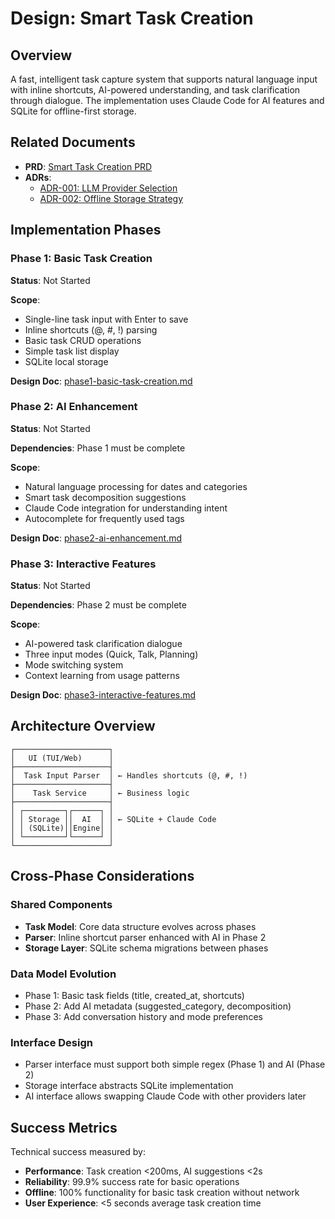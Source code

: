 # Design: Smart Task Creation

## Overview

A fast, intelligent task capture system that supports natural language input with inline shortcuts, AI-powered understanding, and task clarification through dialogue. The implementation uses Claude Code for AI features and SQLite for offline-first storage.

## Related Documents

- **PRD**: [Smart Task Creation PRD](../../prd/smart_task_creation.md)
- **ADRs**: 
  - [ADR-001: LLM Provider Selection](../../adr/001-llm-provider-selection.md)
  - [ADR-002: Offline Storage Strategy](../../adr/002-offline-storage-strategy.md)

## Implementation Phases

### Phase 1: Basic Task Creation
**Status**: Not Started

**Scope**:
- Single-line task input with Enter to save
- Inline shortcuts (@, #, !) parsing
- Basic task CRUD operations
- Simple task list display
- SQLite local storage

**Design Doc**: [phase1-basic-task-creation.md](./phase1-basic-task-creation.md)

### Phase 2: AI Enhancement
**Status**: Not Started

**Dependencies**: Phase 1 must be complete

**Scope**:
- Natural language processing for dates and categories
- Smart task decomposition suggestions
- Claude Code integration for understanding intent
- Autocomplete for frequently used tags

**Design Doc**: [phase2-ai-enhancement.md](./phase2-ai-enhancement.md)

### Phase 3: Interactive Features
**Status**: Not Started

**Dependencies**: Phase 2 must be complete

**Scope**:
- AI-powered task clarification dialogue
- Three input modes (Quick, Talk, Planning)
- Mode switching system
- Context learning from usage patterns

**Design Doc**: [phase3-interactive-features.md](./phase3-interactive-features.md)

## Architecture Overview

```
┌─────────────────────┐
│   UI (TUI/Web)      │
├─────────────────────┤
│  Task Input Parser  │ ← Handles shortcuts (@, #, !)
├─────────────────────┤
│    Task Service     │ ← Business logic
├─────────────────────┤
│ ┌─────────┐┌──────┐ │
│ │ Storage ││  AI  │ │ ← SQLite + Claude Code
│ │ (SQLite)││Engine│ │
│ └─────────┘└──────┘ │
└─────────────────────┘
```

## Cross-Phase Considerations

### Shared Components
- **Task Model**: Core data structure evolves across phases
- **Parser**: Inline shortcut parser enhanced with AI in Phase 2
- **Storage Layer**: SQLite schema migrations between phases

### Data Model Evolution
- Phase 1: Basic task fields (title, created_at, shortcuts)
- Phase 2: Add AI metadata (suggested_category, decomposition)
- Phase 3: Add conversation history and mode preferences

### Interface Design
- Parser interface must support both simple regex (Phase 1) and AI (Phase 2)
- Storage interface abstracts SQLite implementation
- AI interface allows swapping Claude Code with other providers later

## Success Metrics

Technical success measured by:
- **Performance**: Task creation <200ms, AI suggestions <2s
- **Reliability**: 99.9% success rate for basic operations
- **Offline**: 100% functionality for basic task creation without network
- **User Experience**: <5 seconds average task creation time